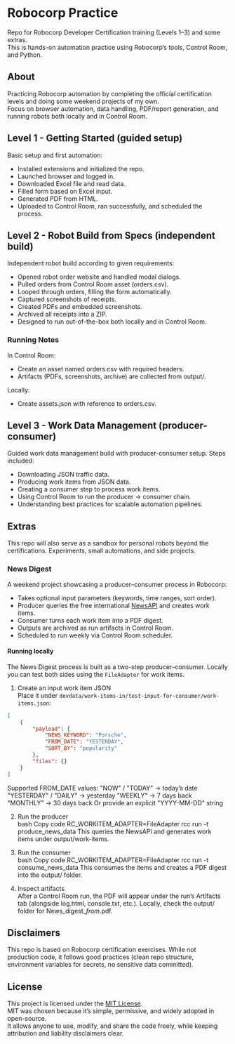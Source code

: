 # Robocorp Practice
Repo for Robocorp Developer Certification training (Levels 1–3) and some extras.  
This is hands-on automation practice using Robocorp’s tools, Control Room, and Python.

## About
Practicing Robocorp automation by completing the official certification levels and doing some weekend projects of my own.  
Focus on browser automation, data handling, PDF/report generation, and running robots both locally and in Control Room.

## Level 1 - Getting Started (guided setup)
Basic setup and first automation:
- Installed extensions and initialized the repo.
- Launched browser and logged in.
- Downloaded Excel file and read data.
- Filled form based on Excel input.
- Generated PDF from HTML.
- Uploaded to Control Room, ran successfully, and scheduled the process.

## Level 2 - Robot Build from Specs (independent build)
Independent robot build according to given requirements:
- Opened robot order website and handled modal dialogs.
- Pulled orders from Control Room asset (orders.csv).
- Looped through orders, filling the form automatically.
- Captured screenshots of receipts.
- Created PDFs and embedded screenshots.
- Archived all receipts into a ZIP.
- Designed to run out-of-the-box both locally and in Control Room.

### Running Notes
In Control Room:
- Create an asset named orders.csv with required headers.
- Artifacts (PDFs, screenshots, archive) are collected from output/.

Locally:
- Create assets.json with reference to orders.csv.

## Level 3 - Work Data Management (producer-consumer)
Guided work data management build with producer-consumer setup.
Steps included:
- Downloading JSON traffic data.
- Producing work items from JSON data.
- Creating a consumer step to process work items.
- Using Control Room to run the producer → consumer chain.
- Understanding best practices for scalable automation pipelines.

## Extras
This repo will also serve as a sandbox for personal robots beyond the certifications. Experiments, small automations, and side projects.

### News Digest
A weekend project showcasing a producer–consumer process in Robocorp:

- Takes optional input parameters (keywords, time ranges, sort order).
- Producer queries the free international [NewsAPI](https://newsapi.org/) and creates work items.
- Consumer turns each work item into a PDF digest.
- Outputs are archived as run artifacts in Control Room.
- Scheduled to run weekly via Control Room scheduler.

#### Running locally
The News Digest process is built as a two-step producer–consumer. Locally you can test both sides using the `FileAdapter` for work items.

1. Create an input work item JSON  
Place it under `devdata/work-items-in/test-input-for-consumer/work-items.json`:
```json
[
    {
        "payload": {
            "NEWS_KEYWORD": "Porsche",
            "FROM_DATE": "YESTERDAY",
            "SORT_BY": "popularity"
        },
        "files": {}
    }
]
```
Supported FROM_DATE values:
"NOW" / "TODAY" → today’s date
"YESTERDAY" / "DAILY" → yesterday
"WEEKLY" → 7 days back
"MONTHLY" → 30 days back
Or provide an explicit "YYYY-MM-DD" string

2. Run the producer  
bash
Copy code
RC_WORKITEM_ADAPTER=FileAdapter rcc run -t produce_news_data
This queries the NewsAPI and generates work items under output/work-items.

3. Run the consumer  
bash
Copy code
RC_WORKITEM_ADAPTER=FileAdapter rcc run -t consume_news_data
This consumes the items and creates a PDF digest into the output/ folder.

4. Inspect artifacts  
After a Control Room run, the PDF will appear under the run’s Artifacts tab (alongside log.html, console.txt, etc.).
Locally, check the output/ folder for News_digest_<keyword>_from_<date>.pdf.

## Disclaimers
This repo is based on Robocorp certification exercises. While not production code, it follows good practices (clean repo structure, environment variables for secrets, no sensitive data committed).

## License
This project is licensed under the [MIT License](LICENSE).  
MIT was chosen because it’s simple, permissive, and widely adopted in open-source.  
It allows anyone to use, modify, and share the code freely, while keeping attribution and liability disclaimers clear.